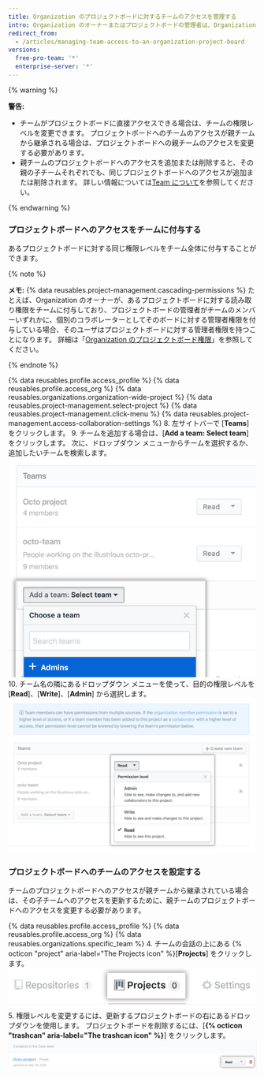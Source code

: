 ```yaml
---
title: Organization のプロジェクトボードに対するチームのアクセスを管理する
intro: Organization のオーナーまたはプロジェクトボードの管理者は、Organization が所有しているプロジェクトボードへのアクセスをチームに付与できます。
redirect_from:
  - /articles/managing-team-access-to-an-organization-project-board
versions:
  free-pro-team: '*'
  enterprise-server: '*'
---
```


{% warning %}

**警告:**
- チームがプロジェクトボードに直接アクセスできる場合は、チームの権限レベルを変更できます。 プロジェクトボードへのチームのアクセスが親チームから継承される場合は、プロジェクトボードへの親チームのアクセスを変更する必要があります。
- 親チームのプロジェクトボードへのアクセスを追加または削除すると、その親の子チームそれぞれでも、同じプロジェクトボードへのアクセスが追加または削除されます。 詳しい情報については[Team について](/articles/about-teams)を参照してください。

{% endwarning %}

### プロジェクトボードへのアクセスをチームに付与する

あるプロジェクトボードに対する同じ権限レベルをチーム全体に付与することができます。

{% note %}

**メモ:** {% data reusables.project-management.cascading-permissions %} たとえば、Organization のオーナーが、あるプロジェクトボードに対する読み取り権限をチームに付与しており、プロジェクトボードの管理者がチームのメンバーいずれかに、個別のコラボレーターとしてそのボードに対する管理者権限を付与している場合、そのユーザはプロジェクトボードに対する管理者権限を持つことになります。 詳細は「[Organization のプロジェクトボード権限](/articles/project-board-permissions-for-an-organization)」を参照してください。

{% endnote %}

{% data reusables.profile.access_profile %}
{% data reusables.profile.access_org %}
{% data reusables.organizations.organization-wide-project %}
{% data reusables.project-management.select-project %}
{% data reusables.project-management.click-menu %}
{% data reusables.project-management.access-collaboration-settings %}
8. 左サイトバーで [**Teams**] をクリックします。
9. チームを追加する場合は、[**Add a team: Select team**] をクリックします。 次に、ドロップダウン メニューからチームを選択するか、追加したいチームを検索します。 ![Organization のチームのリストが表示される [Add a team] ドロップダウン メニュー](/assets/images/help/projects/add-a-team.png)
10. チーム名の隣にあるドロップダウン メニューを使って、目的の権限レベルを [**Read**]、[**Write**]、[**Admin**] から選択します。 ![[Read]、[Write]、[Admin] のオプションがあるチームの権限](/assets/images/help/projects/org-project-team-choose-permissions.png)

### プロジェクトボードへのチームのアクセスを設定する

チームのプロジェクトボードへのアクセスが親チームから継承されている場合は、その子チームへのアクセスを更新するために、親チームのプロジェクトボードへのアクセスを変更する必要があります。

{% data reusables.profile.access_profile %}
{% data reusables.profile.access_org %}
{% data reusables.organizations.specific_team %}
4. チームの会話の上にある {% octicon "project" aria-label="The Projects icon" %}[**Projects**] をクリックします。 ![チームの [Repositories] タブ](/assets/images/help/organizations/team-project-board-button.png)
5. 権限レベルを変更するには、更新するプロジェクトボードの右にあるドロップダウンを使用します。 プロジェクトボードを削除するには、[**{% octicon "trashcan" aria-label="The trashcan icon" %}**] をクリックします。 ![チームからプロジェクトボードを削除する [Trash] ボタン](/assets/images/help/organizations/trash-button.png)

